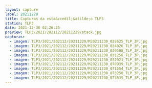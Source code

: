 ```yaml
---
layout: capture
label: 20211229
title: Capturas da esta&ccedil;&atilde;o TLP3
station: TLP3
date: 2021-12-30 02:26:25
preview: TLP3/2021/202112/20211229/stack.jpg
capturas:
  - imagem: TLP3/2021/202112/20211229/M20211230_022625_TLP_3P.jpg
  - imagem: TLP3/2021/202112/20211229/M20211230_024026_TLP_3P.jpg
  - imagem: TLP3/2021/202112/20211229/M20211230_030508_TLP_3P.jpg
  - imagem: TLP3/2021/202112/20211229/M20211230_031258_TLP_3P.jpg
  - imagem: TLP3/2021/202112/20211229/M20211230_032921_TLP_3P.jpg
  - imagem: TLP3/2021/202112/20211229/M20211230_070939_TLP_3P.jpg
  - imagem: TLP3/2021/202112/20211229/M20211230_071554_TLP_3P.jpg
  - imagem: TLP3/2021/202112/20211229/M20211230_073250_TLP_3P.jpg
  - imagem: TLP3/2021/202112/20211229/M20211230_073539_TLP_3P.jpg
---
```

